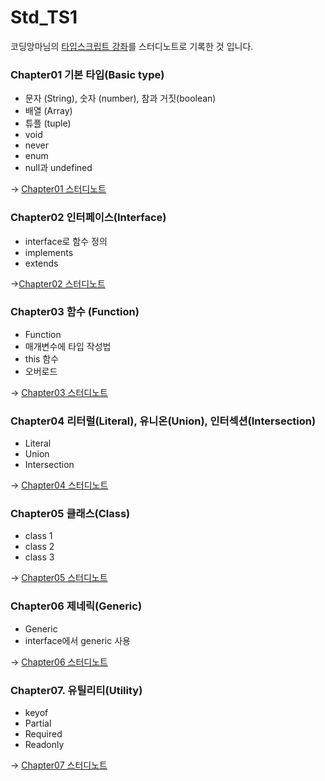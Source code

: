 # Std_TS1

코딩앙마님의 [타입스크립트 강좌](https://www.youtube.com/watch?v=5oGAkQsGWkc&list=PLZKTXPmaJk8KhKQ_BILr1JKCJbR0EGlx0)를 스터디노트로 기록한 것 입니다.



### Chapter01 기본 타입(Basic type)

- 문자 (String), 숫자 (number), 참과 거짓(boolean)
- 배열 (Array)
- 튜플 (tuple)
- void
- never
- enum
- null과 undefined

→ [Chapter01 스터디노트](Chapter01/Chapter01.md)

### Chapter02 인터페이스(Interface)

- interface로 함수 정의
- implements
- extends

→[Chapter02 스터디노트](Chapter02/Chapter02.md)



### Chapter03 함수 (Function)

- Function
- 매개변수에 타입 작성법
- this 함수
- 오버로드

→ [Chapter03 스터디노트](Chapter03/Chapter03.md)





### Chapter04 리터럴(Literal), 유니온(Union), 인터섹션(Intersection)

- Literal
- Union
- Intersection

→ [Chapter04 스터디노트](Chapter04/Chapter04.md)



### Chapter05 클래스(Class)

- class 1
- class 2
- class 3

→ [Chapter05 스터디노트](Chapter05/Chapter05.md)



### Chapter06 제네릭(Generic)

- Generic
- interface에서 generic 사용

→ [Chapter06 스터디노트](Chapter06/Chapter06.md)



### Chapter07. 유틸리티(Utility)

- keyof
- Partial<T>
- Required<T>
- Readonly

→ [Chapter07 스터디노트](Chapter07/Chapter07.md)

